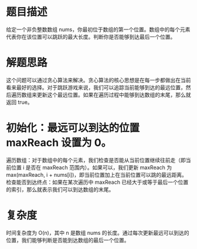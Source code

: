 # 题目描述
给定一个非负整数数组 nums，你最初位于数组的第一个位置。数组中的每个元素代表你在该位置可以跳跃的最大长度。判断你是否能够到达最后一个位置。

# 解题思路
这个问题可以通过贪心算法来解决。贪心算法的核心思想是在每一步都做出在当前看来最好的选择。对于跳跃游戏来说，我们可以追踪当前能够到达的最远位置，然后遍历数组来更新这个最远位置。如果在遍历过程中能够到达数组的末尾，那么就返回 true。

# 初始化：最远可以到达的位置 maxReach 设置为 0。
遍历数组：对于数组中的每个元素，我们检查是否能从当前位置继续往前走（即当前位置 i 是否在 maxReach 范围内）。如果可以，我们更新 maxReach 为 max(maxReach, i + nums[i])，即当前位置加上在当前位置可以跳的最远距离。
检查能否到达终点：如果在某次遍历中 maxReach 已经大于或等于最后一个位置的索引，那么就表示我们可以到达数组的末尾。​

# 复杂度
时间复杂度为 O(n)，其中 n 是数组 nums 的长度。通过每次更新最远可以到达的位置，我们能够判断是否能到达数组的最后一个位置。
